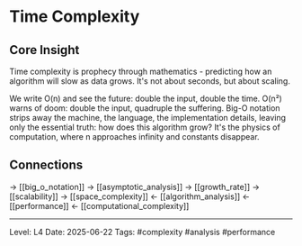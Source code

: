 # Time Complexity

## Core Insight
Time complexity is prophecy through mathematics - predicting how an algorithm will slow as data grows. It's not about seconds, but about scaling.

We write O(n) and see the future: double the input, double the time. O(n²) warns of doom: double the input, quadruple the suffering. Big-O notation strips away the machine, the language, the implementation details, leaving only the essential truth: how does this algorithm grow? It's the physics of computation, where n approaches infinity and constants disappear.

## Connections
→ [[big_o_notation]]
→ [[asymptotic_analysis]]
→ [[growth_rate]]
→ [[scalability]]
→ [[space_complexity]]
← [[algorithm_analysis]]
← [[performance]]
← [[computational_complexity]]

---
Level: L4
Date: 2025-06-22
Tags: #complexity #analysis #performance